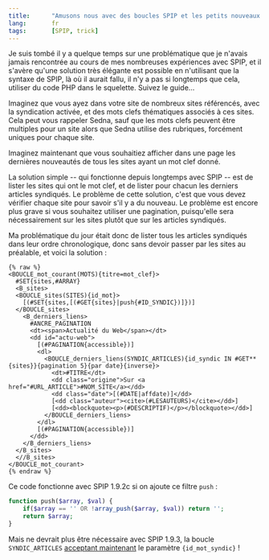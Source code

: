 ```yaml
--- 
title:      "Amusons nous avec des boucles SPIP et les petits nouveaux #GET, #SET et #ARRAY"
lang:       fr 
tags:       [SPIP, trick]
---
```


Je suis tombé il y a quelque temps sur une problématique que je n'avais jamais rencontrée au cours de mes nombreuses expériences avec SPIP, et il s'avère qu'une solution très élégante est possible en n'utilisant que la syntaxe de SPIP, là où il aurait fallu, il n'y a pas si longtemps que cela, utiliser du code PHP dans le squelette. Suivez le guide…

Imaginez que vous ayez dans votre site de nombreux sites référencés, avec la syndication activée, et des mots clefs thématiques associés à ces sites. Cela peut vous rappeler Sedna, sauf que les mots clefs peuvent être multiples pour un site alors que Sedna utilise des rubriques, forcément uniques pour chaque site.

Imaginez maintenant que vous souhaitiez afficher dans une page les dernières nouveautés de tous les sites ayant un mot clef donné.

La solution simple -- qui fonctionne depuis longtemps avec SPIP -- est de lister les sites qui ont le mot clef, et de lister pour chacun les derniers articles syndiqués. Le problème de cette solution, c'est que vous devez vérifier chaque site pour savoir s'il y a du nouveau. Le problème est encore plus grave si vous souhaitez utiliser une pagination, puisqu'elle sera nécessairement sur les sites plutôt que sur les articles syndiqués.

Ma problématique du jour était donc de lister tous les articles syndiqués dans leur ordre chronologique, donc sans devoir passer par les sites au préalable, et voici la solution :

```spip
{% raw %}
<BOUCLE_mot_courant(MOTS){titre=mot_clef}>
  #SET{sites,#ARRAY}
  <B_sites>
  <BOUCLE_sites(SITES){id_mot}>
    [(#SET{sites,[(#GET{sites}|push{#ID_SYNDIC})]})]
  </BOUCLE_sites>
    <B_derniers_liens>
      #ANCRE_PAGINATION
      <dt><span>Actualité du Web</span></dt>
      <dd id="actu-web">
        [(#PAGINATION{accessible})]
        <dl>
          <BOUCLE_derniers_liens(SYNDIC_ARTICLES){id_syndic IN #GET**{sites}}{pagination 5}{par date}{inverse}>
            <dt>#TITRE</dt>
            <dd class="origine">Sur <a href="#URL_ARTICLE">#NOM_SITE</a></dd>
            <dd class="date">[(#DATE|affdate)]</dd>
            [<dd class="auteur"><cite>(#LESAUTEURS)</cite></dd>]
            [<dd><blockquote><p>(#DESCRIPTIF)</p></blockquote></dd>]
          </BOUCLE_derniers_liens>
        </dl>
        [(#PAGINATION{accessible})]
      </dd>
    </B_derniers_liens>
  </B_sites>
  <//B_sites>
</BOUCLE_mot_courant>
{% endraw %}
```

Ce code fonctionne avec SPIP 1.9.2c si on ajoute ce filtre `push` :

```php
function push($array, $val) {
	if($array == '' OR !array_push($array, $val)) return '';
	return $array;
}
```

Mais ne devrait plus être nécessaire avec SPIP 1.9.3, la boucle `SYNDIC_ARTICLES` [acceptant maintenant](http://trac.rezo.net/trac/spip/changeset/11019) le paramètre `{id_mot_syndic}` !

